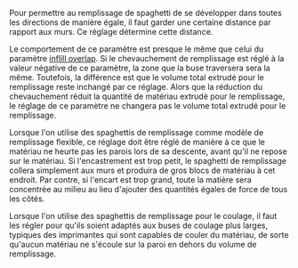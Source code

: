 Pour permettre au remplissage de spaghetti de se développer dans toutes les directions de manière égale, il faut garder une certaine distance par rapport aux murs. Ce réglage détermine cette distance.

Le comportement de ce paramètre est presque le même que celui du paramètre [inflill overlap](../infill/infill_overlap_mm.md). Si le chevauchement de remplissage est réglé à la valeur négative de ce paramètre, la zone que la buse traversera sera la même. Toutefois, la différence est que le volume total extrudé pour le remplissage reste inchangé par ce réglage. Alors que la réduction du chevauchement réduit la quantité de matériau extrudé pour le remplissage, le réglage de ce paramètre ne changera pas le volume total extrudé pour le remplissage.

Lorsque l'on utilise des spaghettis de remplissage comme modèle de remplissage flexible, ce réglage doit être réglé de manière à ce que le matériau ne heurte pas les parois lors de sa descente, avant qu'il ne repose sur le matériau. Si l'encastrement est trop petit, le spaghetti de remplissage collera simplement aux murs et produira de gros blocs de matériau à cet endroit. Par contre, si l'encart est trop grand, toute la matière sera concentrée au milieu au lieu d'ajouter des quantités égales de force de tous les côtés.

Lorsque l'on utilise des spaghettis de remplissage pour le coulage, il faut les régler pour qu'ils soient adaptés aux buses de coulage plus larges, typiques des imprimantes qui sont capables de couler du matériau, de sorte qu'aucun matériau ne s'écoule sur la paroi en dehors du volume de remplissage.

